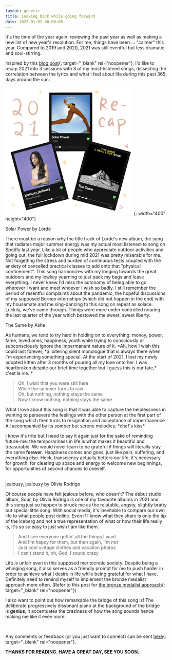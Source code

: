 ```yaml
---
layout: generic
title: Looking back while going forward
date: 2022-01-02 00:00:00
---
```

It's the time of the year again: reviewing the past year as well as making a new list of new year's resolution. For me, things have been … "calmer" this year. Compared to 2019 and 2020, 2021 was still eventful but less dramatic and soul-stirring.

Inspired by this [blog post](https://mitadmissions.org/blogs/entry/on-success-meaning-and-time/){: target="_blank" rel="noopener"}, I'd like to recap 2021 into 3 sessions with 3 of my most-listened songs, dissecting the correlation between the lyrics and what I feel about life during this past 365 days around the sun.

![2021 songs](/uploads/2021.png){: width="400" height="400"}&nbsp;

Solar Power by Lorde

There must be a reason why the title track of Lorde's new album, the song that radiates major summer energy was my actual most listened-to song on Spotify last year. Like a lot of people who appreciate outdoor activities and going out, the full lockdown during mid 2021 was pretty miserable for me. Not forgetting the stress and burden of continuous tests coupled with the anxiety of cancelled practical classes to add onto that "physical confinement". This song harmonizes with my longing towards the great outdoors and my lowkey yearning to just pack my bags and leave everything. I never knew I'd miss the autonomy of being able to go wherever I want and meet whoever I wish so badly. I still remember the period of resentful complaints about the pandemic, the hopeful discussions of my supposed Borneo internships (which did not happen in the end) with my housemate and me sing-dancing to this song on repeat as solace. Luckily, we've came through. Things were more under controlled nearing the last quarter of the year which bestowed me sweet, sweet liberty.&nbsp;

The Same by Ashe

As humans, we tend to try hard in holding on to everything: money, power, fame, loved ones, happiness, youth while trying to consciously or subconsciously ignore the impermanent nature of it. *Ah, how I wish this could last forever,&nbsp;*a loitering silent monologue that is always there when I'm experiencing something special. At the start of 2021, I lost my newly adopted kitten after 3 months of pouring all my love onto her. I was heartbroken despite our brief time together but I guess this is our fate,\* c'est la vie. \*

> Oh, I wish that you were still here<br>While the summer turns to rain<br>Oh, but nothing, nothing stays the same<br>Now I know nothing, nothing stays the same

What I love about this song is that it was able to capture the helplessness in wanting to persevere the feelings with the other person at the first part of the song which then turns to resignation and acceptance of impermanence. All accompanied by its somber but serene melodies. \*chef's kiss\*

I know it's trite but I need to say it again just for the sake of reminding future-me: the temporariness in life is what makes it beautiful and treasurable. We would never learn to be grateful if things will literally stay the same&nbsp;**forever**. Happiness comes and goes, just like pain, suffering, and everything else. Heck, transciency actually betters our life, it's necessary for growth, for clearing up space and energy to welcome new beginnings, for opportunities of second chances to oneself.<br>​​​​

jealousy, jealousy by Olivia Rodrigo&nbsp;

Of course people have felt jealous before, who doesn't? The debut studio album, Sour, by Olivia Rodrigo is one of my favourite albums in 2021 and this song just so happen to struck me as the relatable, angsty, slightly bratty but special little song. With social media, it's inevitable to compare our own life to what people post online. Even if I know what they share is only the tip of the iceberg and not a true representation of what or how their life really is, it's so so easy to just wish I am like them.&nbsp;

> And I see everyone gettin' all the things I want<br>And I'm happy for them, but then again, I'm not<br>Just cool vintage clothes and vacation photos<br>I can't stand it, oh, God, I sound crazy

Life&nbsp;*is*&nbsp;unfair even in this supposed meritocratic society. Despite being a whinging song, it also serves as a friendly prompt for me to push harder in order to achieve what I desire in life while being grateful for what I have. Definitely need to remind myself to implement the bronze medalist approach more often. (Refer to this post for [the bronze medalist approach](/why-do-we-dislike-people-who-are-better-than-us){: target="_blank" rel="noopener"})&nbsp;

I also want to point out how remarkable the bridge of this song is\! The deliberate progressively dissonant piano at the background of the bridge is&nbsp;**genius**, it accentuates the craziness of how the song sounds hence making me like it even more.&nbsp;

&nbsp;

Any comments or feedback (or you just want to connect) can be sent [here](https://telegram.me/youkeyong){: target="_blank" rel="noopener"}.&nbsp;

**THANKS FOR READING. HAVE A GREAT DAY, SEE YOU SOON.**
